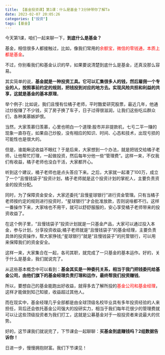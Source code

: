 ```yaml
---
title: 【基金投资课】第1课：什么是基金？3分钟带你了解Ta
date: 2023-02-07 20:05:26
categories: ["投资"]
tags: [基金]
---
```

今天第1课，咱们一起来聊一下，**到底什么是基金？**

基金，相信很多人都接触过，比如，像我们常用的<font color='red'>余额宝，微信的零钱通，本质上都是基金</font>。

不过，你别看我们和基金认识的早，如果要说清楚到底什么是基金，还真没那么容易。

其实简单的说，**基金就是一种投资工具。它可以汇集很多人的钱，然后雇佣一个专业的人，按照事前约定的规则，把钱投到对应的地方去。实现风险共担和利益的共享，这就是基金的基本原理**。

举个例子:
比如说，我们且慢有位橘子老师，平时酷爱研究股票，最近几年，他通过炒股赚了不少钱，买了房子换了车子，日子过得很滋润，让我们这些吃瓜群众们，各种美慕嫉妒恨。

当然，大家羡慕归羡慕，心里也明白一个道理:股市并非提款机，七亏二平一赚的现象一直存在，如果自己炒股，没有相应的知识、时间、心态和技术，出现亏损的可能性也是很大的。

但是，谁能瞅这收益不眼红？于是后来，大家想到一个办法，就是把钱交给橘子老师，让他帮忙打理，一起做投资，然后每年分他一些“管理费”。这样一来，不仅我们有收益，橘子老师也没白干活，大家都开心。

听到这个建议，橘子老师也是点头答应下来。之后，大家就一起凑了100万，成立了一个“且慢钱袋子”投资计划，橘子老师就是这个投资计划的掌舵人，主要负责资金的投资分配。

同时，为了保障资金安全，大家还委托“且慢星球银行”进行资金管理。只有当橘子老师按约定的规则进行投资时，“星球银行”才会批准放款，否则说啥都不行。这样一番操作下来，大家啥也不用干，就可以舒舒服服的，安心享受橘子老师带来的投资收益了。

在这个例子里，“且慢钱袋子”投资计划就是一只基金产品，大家可以通过投入本金，参与计划，分享投资收益;橘子老师就是“且慢钱袋子”的基金经理，主要负责具体的投资操作，帮大家挣钱;“星球银行”就是“且慢钱袋子”的托管银行，可以用来保障我们的资金安全。

这样一来，大家集合在一起，各司其职，就完成了一只基金的基本运作。好的，关于什么是基金，我们就说完了。

从这些基本概念中可以看到：**基金其实是一种委托关系，相当于我门把钱委托给基金公司，由他们旗下的基金经理负责打理和运作，最终帮我们投资赚钱**。

所以，要想自己的基金能跑出好收益，就得多去了解所投的<font color='red'>基金公司和基金经理</font>，这样才能做到知己知彼，收益超过其他人。

而在现实中，基金经理几乎全部都是由全球顶级名校毕业具有多年投资经验的人来担任，背后还会依托基金公司强大的投研实力，相当于我们每年花很少的管理费就可以让这些顶级投资者为我们打工，这就是公募基金对于一般投资者来说最大的优势。

好的，这节课我们就说完了，下节课会一起聊聊：**买基金到底赚钱吗？2组数据告诉你！**

日进一步，慢慢拥抱财富。我们下节课见！

